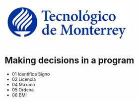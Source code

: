 ![Tec de Monterrey](images/logotecmty.png)
# Making decisions in a program

- 01 Identifica Signo
- 02 Licencia
- 04 Máximo
- 05 Ordena
- 06 BMI
